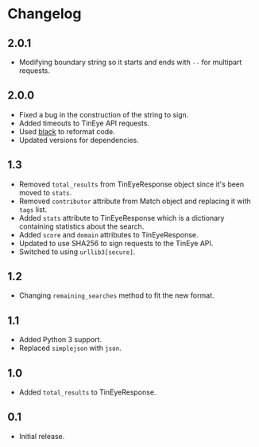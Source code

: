 Changelog
=========

2.0.1
-----
* Modifying boundary string so it starts and ends with `--` for multipart requests.

2.0.0
-----
* Fixed a bug in the construction of the string to sign.
* Added timeouts to TinEye API requests.
* Used [black](https://github.com/psf/black) to reformat code.
* Updated versions for dependencies.

1.3
---
* Removed `total_results` from TinEyeResponse object since it's been moved to `stats`.
* Removed `contributor` attribute from Match object and replacing it with `tags` list.
* Added `stats` attribute to TinEyeResponse which is a dictionary containing statistics about
  the search.
* Added `score` and `domain` attributes to TinEyeResponse.
* Updated to use SHA256 to sign requests to the TinEye API.
* Switched to using `urllib3[secure]`.

1.2
---
* Changing `remaining_searches` method to fit the new format.

1.1
---
* Added Python 3 support.
* Replaced `simplejson` with `json`.

1.0
---
* Added `total_results` to TinEyeResponse.

0.1
---
* Initial release.
